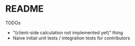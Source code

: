 # README

TODOs

* "(client-side calculation not implemented yet)" thing
* Naive initial unit tests / integration tests for contributors

